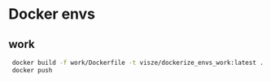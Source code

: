 # Docker envs


## work

```bash	
 docker build -f work/Dockerfile -t visze/dockerize_envs_work:latest .
 docker push 
 ```